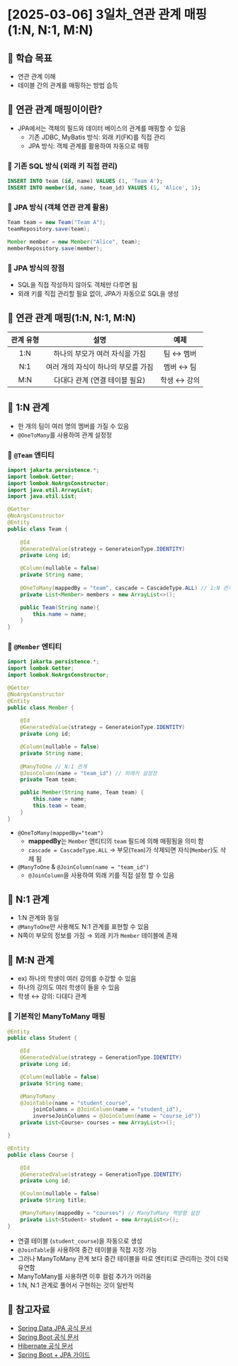 # [2025-03-06] 3일차_연관 관계 매핑 (1:N, N:1, M:N)

## 🎯 학습 목표
- 연관 관계 이해
- 테이블 간의 관계를 매핑하는 방법 습득

## 📌 연관 관계 매핑이이란?
- JPA에서는 객체의 필드와 데이터 베이스의 관계를 매핑할 수 있음
    - 기존 JDBC, MyBatis 방식: 외래 키(FK)를 직접 관리
    - JPA 방식: 객체 관계를 활용하여 자동으로 매핑

### 🔹 기존 SQL 방식 (외래 키 직접 관리)
```sql
INSERT INTO team (id, name) VALUES (1, 'Team A');
INSERT INTO member(id, name, team_id) VALUES (1, 'Alice', 1);
```

### 🔹 JPA 방식 (객체 연관 관계 활용)
```java
Team team = new Team("Team A");
teamRepository.save(team);

Member member = new Member("Alice", team);
memberRepository.save(member);
```
### 🔹 JPA 방식의 장점
- SQL을 직접 작성하지 않아도 객체만 다루면 됨
- 외래 키를 직접 관리할 필요 없이, JPA가 자동으로 SQL을 생성

## 📌 연관 관계 매핑(1:N, N:1, M:N)
| 관계 유형 | 설명 | 예제 |
|:----:|:---:|:---:|
| 1:N | 하나의 부모가 여러 자식을 가짐 | 팀 ↔ 멤버 |
| N:1 | 여러 개의 자식이 하나의 부모를 가짐 | 멤버 ↔ 팀 |
| M:N | 다대다 관계 (연결 테이블 필요) | 학생 ↔ 강의 |

## 📌 1:N 관계
- 한 개의 팀이 여러 명의 멤버를 가질 수 있음
- `@OneToMany`를 사용하여 관계 설정정

### 🔹 `@Team` 엔티티

```java
import jakarta.persistence.*;
import lombok.Getter;
import lombok.NoArgsConstructor;
import java.util.ArrayList;
import java.util.List;

@Getter
@NoArgsConstructor
@Entity
public class Team {
    
    @Id
    @GeneratedValue(strategy = GenerateionType.IDENTITY)
    private Long id;

    @Column(nullable = false)
    private String name;
    
    @OneToMany(mappedBy = "team", cascade = CascadeType.ALL) // 1:N 관계
    private List<Member> members = new ArrayList<>();

    public Team(String name){
        this.name = name;
    }
}

```

### 🔹 `@Member` 엔티티

```java
import jakarta.persistence.*;
import lombok.Getter;
import lombok.NoArgsConstructor;

@Getter
@NoArgsConstructor
@Entity
public class Member {
    
    @Id
    @GeneratedValue(strategy = GenerateionType.IDENTITY)
    private Long id;

    @Column(nullable = false)
    private String name;
    
    @ManyToOne // N:1 관계
    @JoinColumn(name = "team_id") // 외래키 설정정
    private Team team;

    public Member(String name, Team team) {
        this.name = name;
        this.team = team;
    }
}

```
- `@OneToMany(mappedBy="team")`
    - **mappedBy**는 `Member` 엔티티의 `team` 필드에 의해 매핑됨을 의미 함
    - `cascade = CascadeType.ALL` → 부모(`Team`)가 삭제되면 자식(`Member`)도 삭제 됨
- `@ManyToOne` & `@JoinColumn(name = "team_id")`
    - `@JoinColumn`을 사용하여 외래 키를 직접 설정 할 수 있음


## 📌 N:1 관계
- 1:N 관계와 동일
- `@ManyToOne`만 사용해도 N:1 관계를 표현할 수 있음
- N쪽이 부모의 정보를 가짐 → 외래 키가 `Member` 테이블에 존재

## 📌 M:N 관계
- ex) 하나의 학생이 여러 강의를 수강할 수 있음
- 하나의 강의도 여러 학생이 들을 수 있음
- 학생 ↔ 강의: 다대다 관계

### 🔹 기본적인 ManyToMany 매핑
```java
@Entity
public class Student {

    @Id
    @GeneratedValue(strategy = GenerationType.IDENTITY)
    private Long id;

    @Column(nullable = false)
    private String name;

    @ManyToMany
    @JoinTable(name = "student_course",
        joinColumns = @JoinColumn(name = "student_id"),
        inverseJoinColumns = @JoinColumn(name = "course_id"))
    private List<Course> courses = new ArrayList<>();

}

```

```java
@Entity
public class Course {

    @Id
    @GeneratedValue(strategy = GenerationType.IDENTITY)
    private Long id;

    @Coulmn(nullable = false)
    private String title;

    @ManyToMany(mappedBy = "courses") // ManyToMany 역방향 설정
    private List<Student> student = new ArrayList<>();
}

```
- 연결 테이블 (`student_course`)을 자동으로 생성
- `@JoinTable`을 사용하여 중간 테이블을 직접 지정 가능
- 그러나 ManyToMany 관계 보다 중간 테이블을 따로 엔티티로 관리하는 것이 더욱 유연함
- ManyToMany를 사용하면 이후 컬럼 추가가 어려움
- 1:N, N:1 관계로 풀어서 구현하는 것이 일반적


## 🔗 참고자료

- [Spring Data JPA 공식 문서](https://docs.spring.io/spring-data/jpa/docs/current/reference/html/)
- [Spring Boot 공식 문서](https://docs.spring.io/spring-data/jpa/docs/current/reference/html/)
- [Hibernate 공식 문서](https://hibernate.org/orm/documentation/6.6/)
- [Spring Boot + JPA 가이드](https://spring.io/guides/gs/accessing-data-jpa/)
